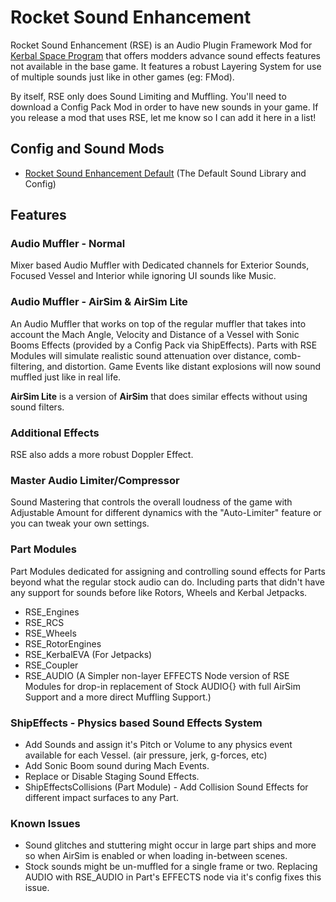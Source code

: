 # Rocket Sound Enhancement
Rocket Sound Enhancement (RSE) is an Audio Plugin Framework Mod for [Kerbal Space Program](https://www.kerbalspaceprogram.com/) that offers modders advance sound effects features not available in the base game. 
It features a robust Layering System for use of multiple sounds just like in other games (eg: FMod). 

By itself, RSE only does Sound Limiting and Muffling. You'll need to download a Config Pack Mod in order to have new sounds in your game.
If you release a mod that uses RSE, let me know so I can add it here in a list!

## Config and Sound Mods
- [Rocket Sound Enhancement Default](https://github.com/ensou04/RocketSoundEnhancementDefault) (The Default Sound Library and Config)

## Features
### Audio Muffler - Normal
Mixer based Audio Muffler with Dedicated channels for Exterior Sounds, Focused Vessel and Interior while ignoring UI sounds like Music.

### Audio Muffler - AirSim & AirSim Lite
 An Audio Muffler that works on top of the regular muffler that takes into account the Mach Angle, Velocity and Distance of a Vessel with Sonic Booms Effects (provided by a Config Pack via ShipEffects). 
Parts with RSE Modules will simulate realistic sound attenuation over distance, comb-filtering, and distortion. Game Events like distant explosions will now sound muffled just like in real life.

**AirSim Lite** is a version of **AirSim** that does similar effects without using sound filters.

### Additional Effects
RSE also adds a more robust Doppler Effect.

### Master Audio Limiter/Compressor
Sound Mastering that controls the overall loudness of the game with Adjustable Amount for different dynamics with the "Auto-Limiter" feature or you can tweak your own settings.

### Part Modules
Part Modules dedicated for assigning and controlling sound effects for Parts beyond what the regular stock audio can do. Including parts that didn't have any support for sounds before like Rotors, Wheels and Kerbal Jetpacks.
- RSE_Engines
- RSE_RCS
- RSE_Wheels
- RSE_RotorEngines
- RSE_KerbalEVA (For Jetpacks)
- RSE_Coupler
- RSE_AUDIO (A Simpler non-layer EFFECTS Node version of RSE Modules for drop-in replacement of Stock AUDIO{} with full AirSim Support and a more direct Muffling Support.)

### ShipEffects - Physics based Sound Effects System
- Add Sounds and assign it's Pitch or Volume to any physics event available for each Vessel. (air pressure, jerk, g-forces, etc)
- Add Sonic Boom sound during Mach Events.
- Replace or Disable Staging Sound Effects.
- ShipEffectsCollisions (Part Module) - Add Collision Sound Effects for different impact surfaces to any Part.

### Known Issues
- Sound glitches and stuttering might occur in large part ships and more so when AirSim is enabled or when loading in-between scenes.
- Stock sounds might be un-muffled for a single frame or two. Replacing AUDIO with RSE_AUDIO in Part's EFFECTS node via it's config fixes this issue.
